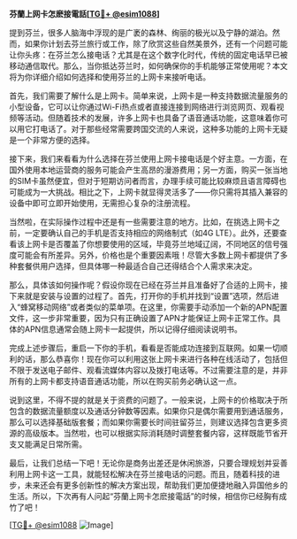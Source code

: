 **芬蘭上网卡怎麽接電話[[TG💪+ @esim1088](https://t.me/s/esim1088)]**

提到芬兰，很多人脑海中浮现的是广袤的森林、绚丽的极光以及宁静的湖泊。然而，如果你计划去芬兰旅行或工作，除了欣赏这些自然美景外，还有一个问题可能让你头疼：在芬兰怎么接电话？尤其是在这个数字化时代，传统的固定电话早已被移动通信取代。那么，当你抵达芬兰时，如何确保你的手机能够正常使用呢？本文将为你详细介绍如何选择和使用芬兰的上网卡来接听电话。

首先，我们需要了解什么是上网卡。简单来说，上网卡是一种支持数据流量服务的小型设备，它可以让你通过Wi-Fi热点或者直接连接到网络进行浏览网页、观看视频等活动。但随着技术的发展，许多上网卡也具备了语音通话功能，这意味着你可以用它打电话了。对于那些经常需要跨国交流的人来说，这种多功能的上网卡无疑是一个非常方便的选择。

接下来，我们来看看为什么选择在芬兰使用上网卡接电话是个好主意。一方面，在国外使用本地运营商的服务可能会产生高昂的漫游费用；另一方面，购买一张当地的SIM卡虽然便宜，但对于短期访问者而言，办理手续可能比较麻烦且语言障碍也可能成为一大挑战。相比之下，上网卡就显得灵活多了——你只需将其插入兼容的设备中即可立即开始使用，无需担心复杂的注册流程。

当然啦，在实际操作过程中还是有一些需要注意的地方。比如，在挑选上网卡之前，一定要确认自己的手机是否支持相应的网络制式（如4G LTE）。此外，还要查看该上网卡是否覆盖了你想要使用的区域，毕竟芬兰地域辽阔，不同地区的信号强度可能会有所差异。另外，价格也是个重要因素哦！尽管大多数上网卡都提供了多种套餐供用户选择，但具体哪一种最适合自己还得结合个人需求来决定。

那么，具体该如何操作呢？假设你现在已经在芬兰并且准备好了合适的上网卡，接下来就是安装与设置的过程了。首先，打开你的手机并找到“设置”选项，然后进入“蜂窝移动网络”或者类似的菜单项。在这里，你需要手动添加一个新的APN配置文件，这一步非常重要，因为只有正确设置了APN才能保证上网卡正常工作。具体的APN信息通常会随上网卡一起提供，所以记得仔细阅读说明书。

完成上述步骤后，重启一下你的手机，看看是否能成功连接到互联网。如果一切顺利的话，那么恭喜你！现在你可以利用这张上网卡来进行各种在线活动了，包括但不限于发送电子邮件、观看流媒体内容以及拨打电话等。不过需要注意的是，并非所有的上网卡都支持语音通话功能，所以在购买前务必确认这一点。

说到这里，不得不提的就是关于资费的问题了。一般来说，上网卡的价格取决于所包含的数据流量额度以及通话分钟数等因素。如果你只是偶尔需要用到通话服务，那么可以选择基础版套餐；而如果你需要长时间驻留芬兰，则建议选择包含更多资源的高级版本。当然啦，也可以根据实际消耗随时调整套餐内容，这样既能节省开支又能满足日常所需。

最后，让我们总结一下吧！无论你是商务出差还是休闲旅游，只要合理规划并妥善利用上网卡这一工具，就能轻松解决在芬兰接电话的问题。而且，随着科技的进步，未来还会有更多创新性的解决方案出现，帮助我们更加便捷地融入异国他乡的生活。所以，下次再有人问起“芬蘭上网卡怎麽接電話”的时候，相信你已经胸有成竹了吧！

[[TG💪+ @esim1088](https://t.me/s/esim1088) ![Image](https://i.postimg.cc/4NQfJmqS/Snipaste-2025-05-13-00-14-12.png)]